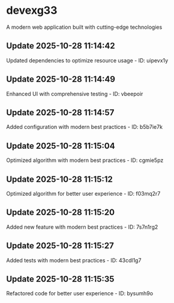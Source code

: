 # devexg33
A modern web application built with cutting-edge technologies

## Update 2025-10-28 11:14:42
Updated dependencies to optimize resource usage - ID: uipevx1y


## Update 2025-10-28 11:14:49
Enhanced UI with comprehensive testing - ID: vbeepoir


## Update 2025-10-28 11:14:57
Added configuration with modern best practices - ID: b5b7ie7k


## Update 2025-10-28 11:15:04
Optimized algorithm with modern best practices - ID: cgmie5pz


## Update 2025-10-28 11:15:12
Optimized algorithm for better user experience - ID: f03mq2r7


## Update 2025-10-28 11:15:20
Added new feature with modern best practices - ID: 7s7n1rg2


## Update 2025-10-28 11:15:27
Added tests with modern best practices - ID: 43cdl1g7


## Update 2025-10-28 11:15:35
Refactored code for better user experience - ID: bysumh9o

